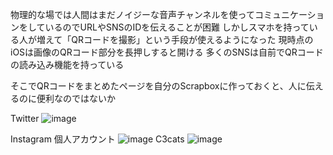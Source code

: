 
物理的な場では人間はまだノイジーな音声チャンネルを使ってコミュニケーションをしているのでURLやSNSのIDを伝えることが困難
しかしスマホを持っている人が増えて「QRコードを撮影」という手段が使えるようになった
現時点のiOSは画像のQRコード部分を長押しすると開ける
多くのSNSは自前でQRコードの読み込み機能を持っている

そこでQRコードをまとめたページを自分のScrapboxに作っておくと、人に伝えるのに便利なのではないか

Twitter
![image](https://gyazo.com/c4722b18ea854dda70ae8ccffe9163b8/thumb/1000)

Instagram
個人アカウント
![image](https://gyazo.com/52a859e5dbafc0556f47527fe6a62d17/thumb/1000)
C3cats
![image](https://gyazo.com/fc57e9078058da9a3ce71b2467e7df32/thumb/1000)

